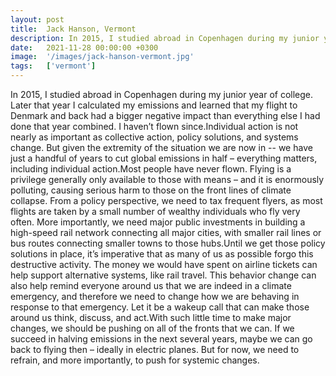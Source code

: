 ```yaml
---
layout: post
title:  Jack Hanson, Vermont
description: In 2015, I studied abroad in Copenhagen during my junior year of college. Later that year I calculated my emissions and learned that my flight to Denm...
date:   2021-11-28 00:00:00 +0300
image:  '/images/jack-hanson-vermont.jpg'
tags:   ['vermont']
---
```

In 2015, I studied abroad in Copenhagen during my junior year of college. Later that year I calculated my emissions and learned that my flight to Denmark and back had a bigger negative impact than everything else I had done that year combined. I haven’t flown since.Individual action is not nearly as important as collective action, policy solutions, and systems change. But given the extremity of the situation we are now in -- we have just a handful of years to cut global emissions in half – everything matters, including individual action.Most people have never flown. Flying is a privilege generally only available to those with means – and it is enormously polluting, causing serious harm to those on the front lines of climate collapse. From a policy perspective, we need to tax frequent flyers, as most flights are taken by a small number of wealthy individuals who fly very often. More importantly, we need major public investments in building a high-speed rail network connecting all major cities, with smaller rail lines or bus routes connecting smaller towns to those hubs.Until we get those policy solutions in place, it’s imperative that as many of us as possible forgo this destructive activity. The money we would have spent on airline tickets can help support alternative systems, like rail travel. This behavior change can also help remind everyone around us that we are indeed in a climate emergency, and therefore we need to change how we are behaving in response to that emergency. Let it be a wakeup call that can make those around us think, discuss, and act.With such little time to make major changes, we should be pushing on all of the fronts that we can. If we succeed in halving emissions in the next several years, maybe we can go back to flying then – ideally in electric planes. But for now, we need to refrain, and more importantly, to push for systemic changes.

